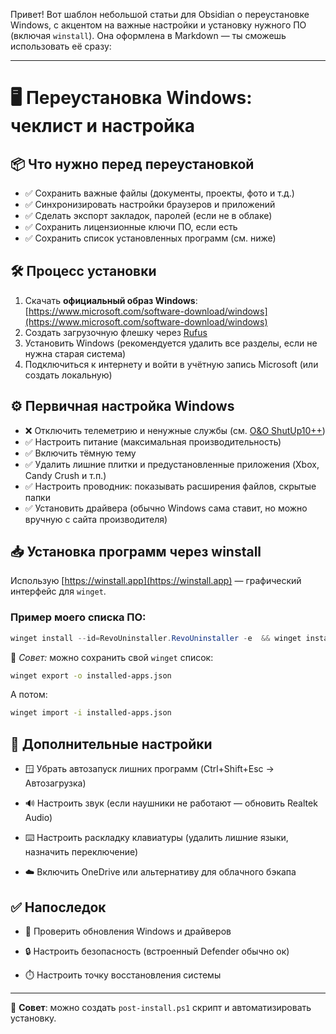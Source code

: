 Привет! Вот шаблон небольшой статьи для Obsidian о переустановке Windows, с акцентом на важные настройки и установку нужного ПО (включая `winstall`). Она оформлена в Markdown — ты сможешь использовать её сразу:

---
# 🖥 Переустановка Windows: чеклист и настройка

## 📦 Что нужно перед переустановкой

- ✅ Сохранить важные файлы (документы, проекты, фото и т.д.)
- ✅ Синхронизировать настройки браузеров и приложений
- ✅ Сделать экспорт закладок, паролей (если не в облаке)
- ✅ Сохранить лицензионные ключи ПО, если есть
- ✅ Сохранить список установленных программ (см. ниже)

## 🛠️ Процесс установки

1. Скачать **официальный образ Windows**: [https://www.microsoft.com/software-download/windows](https://www.microsoft.com/software-download/windows)
2. Создать загрузочную флешку через [Rufus](https://rufus.ie)
3. Установить Windows (рекомендуется удалить все разделы, если не нужна старая система)
4. Подключиться к интернету и войти в учётную запись Microsoft (или создать локальную)

## ⚙️ Первичная настройка Windows

- ❌ Отключить телеметрию и ненужные службы (см. [O&O ShutUp10++](https://www.oo-software.com/en/shutup10))
- ✅ Настроить питание (максимальная производительность)
- ✅ Включить тёмную тему
- ✅ Удалить лишние плитки и предустановленные приложения (Xbox, Candy Crush и т.п.)
- ✅ Настроить проводник: показывать расширения файлов, скрытые папки
- ✅ Установить драйвера (обычно Windows сама ставит, но можно вручную с сайта производителя)

## 📥 Установка программ через winstall

Использую [https://winstall.app](https://winstall.app) — графический интерфейс для `winget`.

### Пример моего списка ПО:

```powershell
winget install --id=RevoUninstaller.RevoUninstaller -e  && winget install --id=pizzaboxer.Bloxstrap -e  && winget install --id=flux.flux -e  && winget install --id=voidtools.Everything -e  && winget install --id=Python.Python.3.10 -e  && winget install --id=OpenJS.NodeJS -e  && winget install --id=Skillbrains.Lightshot -e  && winget install --id=Notepad++.Notepad++ -e  && winget install --id=Obsidian.Obsidian -e  && winget install --id=RadolynLabs.AyuGramDesktop -e  && winget install --id=RARLab.WinRAR -e  && winget install --id=Valve.Steam -e  && winget install --id=qBittorrent.qBittorrent -e  && winget install --id=dotPDN.PaintDotNet -e  && winget install --id=Oracle.JavaRuntimeEnvironment -e  && winget install --id=Git.Git -e  && winget install --id=GitHub.GitHubDesktop -e  && winget install --id=Discord.Discord -e  && winget install --id=Google.Chrome -e  && winget install --id=Microsoft.VisualStudioCode -e  && winget install --id=Anysphere.Cursor -e  && winget install --id=Figma.Figma -e  && winget install --id=ElementLabs.LMStudio -e  && winget install --id=Anthropic.Claude -e  && winget install --id=sonnylab.chatgpt -e  && winget install --id=ByteDance.CapCut -e 
````

📎 _Совет:_ можно сохранить свой `winget` список:

```bash
winget export -o installed-apps.json
```

А потом:

```bash
winget import -i installed-apps.json
```

## 🔧 Дополнительные настройки

- 🪟 Убрать автозапуск лишних программ (Ctrl+Shift+Esc → Автозагрузка)
    
- 🔊 Настроить звук (если наушники не работают — обновить Realtek Audio)
    
- ⌨️ Настроить раскладку клавиатуры (удалить лишние языки, назначить переключение)
    
- ☁️ Включить OneDrive или альтернативу для облачного бэкапа
    

## ✅ Напоследок

- 🧪 Проверить обновления Windows и драйверов
    
- 🔒 Настроить безопасность (встроенный Defender обычно ок)
    
- ⏱️ Настроить точку восстановления системы
    

---

📌 **Совет**: можно создать `post-install.ps1` скрипт и автоматизировать установку.